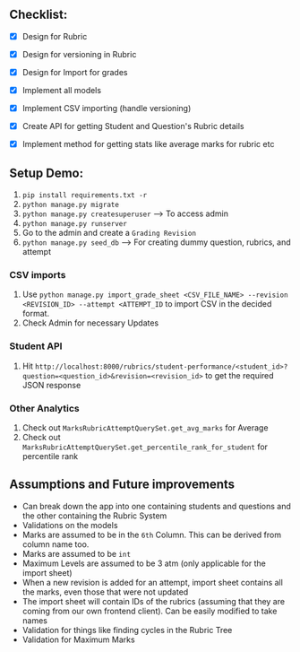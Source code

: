 ## Checklist:
- [x] Design for Rubric
- [x] Design for versioning in Rubric
- [x] Design for Import for grades
- [x] Implement all models
- [x] Implement CSV importing (handle versioning)
- [x] Create API for getting Student and Question's Rubric details
- [x] Implement method for getting stats like average marks for rubric etc


## Setup Demo:
1. `pip install requirements.txt -r`
2. `python manage.py migrate`
3. `python manage.py createsuperuser` --> To access admin
4. `python manage.py runserver`
5. Go to the admin and create a `Grading Revision`
6. `python manage.py seed_db` --> For creating dummy question, rubrics, and attempt

### CSV imports
1. Use `python manage.py import_grade_sheet <CSV_FILE_NAME> --revision <REVISION_ID> --attempt <ATTEMPT_ID` to import 
CSV in the decided format. 
2. Check Admin for necessary Updates

### Student API
1. Hit `http://localhost:8000/rubrics/student-performance/<student_id>?question=<question_id>&revision=<revision_id>` 
to get the required JSON response

### Other Analytics
1. Check out `MarksRubricAttemptQuerySet.get_avg_marks` for Average
2. Check out `MarksRubricAttemptQuerySet.get_percentile_rank_for_student` for percentile rank


## Assumptions and Future improvements
- Can break down the app into one containing students and questions and the other containing the Rubric System
- Validations on the models
- Marks are assumed to be in the `6th` Column. This can be derived from column name too.
- Marks are assumed to be `int`
- Maximum Levels are assumed to be 3 atm (only applicable for the import sheet)
- When a new revision is added for an attempt, import sheet contains all the marks, even those that were not updated
- The import sheet will contain IDs of the rubrics (assuming that they are coming from our own frontend client). Can be 
easily modified to take names
- Validation for things like finding cycles in the Rubric Tree
- Validation for Maximum Marks
